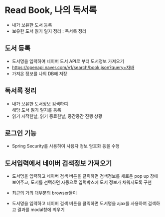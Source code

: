 # Read Book, 나의 독서록
* 내가 보유한 도서 등록
* 보유한 도서 읽기 일지 정리 : 독서록 정리

## 도서 등록
* 도서명을 입력하여 네이버 도서 API로 부터 도서정보 가져오기
* https://openapi.naver.com/v1/search/book.json?query=자바
* 가져온 정보를 나의 DB에 저장

## 독서록 정리
* 내가 보유한 도서정보 검색하여  
해당 도서 읽기 일지를 등록
* 읽기 시작한날, 읽기 종료한날, 중간중간 진행 상황

## 로그인 기능
* Spring Security를 사용하여 사용자 정보 암호화 등을 수행

## 도서입력에서 네이버 검색정보 가져오기
* 도서명을 입력하고 네이버 검색 버튼을 클릭하면
검색정보를 새로운 pop up 창에 보여주고, 도서를 선택하면 자동으로 입력박스에 
도서 정보가 채워지도록 구현
* 최근의 거의 대부분의 browser들이 


* 도서명을 입력하고 네이버 검색 버튼을 클릭하면
도서명을 ajax를 사용하여 검색하고 결과를 modal창에 띄우기